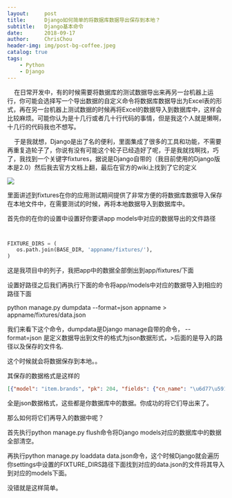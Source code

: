 ```yaml
---
layout:     post
title:      Django如何简单的将数据库数据导出保存到本地？
subtitle:   Django基本命令
date:       2018-09-17
author:     ChrisChou
header-img: img/post-bg-coffee.jpeg
catalog: true
tags:
    - Python
    - Django
---
```


    在日常开发中，有的时候需要将数据库的测试数据导出来再另一台机器上运行，你可能会选择写一个导出数据的自定义命令将数据库数据导出为Excel表的形式，再在另一台机器上测试数据的时候再将Excel的数据导入到数据库中，这样会比较麻烦。可能你认为是十几行或者几十行代码的事情，但是我这个人就是懒啊，十几行的代码我也不想写。

    于是我就想，Django是出了名的便利，里面集成了很多的工具和功能，不需要再重复造轮子了，你说有没有可能这个轮子已经造好了呢，于是我就找啊找，巧了，我找到一个关键字fixtures，据说是Django自带的（我目前使用的Django版本是2.0）然后我去官方文档上翻，最后在官方的wiki上找到了它的定义

![](https://oscimg.oschina.net/oscnet/f1bba702fa96a2bf7d747ec4c7347828e71.jpg)

里面讲述到fixtures在你的应用测试期间提供了非常方便的将数据库数据导入保存在本地文件中，在需要测试的时候，再将本地数据导入到数据库中。

首先你的在你的设置中设置好你要讲app models中对应的数据导出的文件路径

```python


FIXTURE_DIRS = (
   os.path.join(BASE_DIR, 'appname/fixtures/'),
)


```

这是我项目中的列子，我把app中的数据全部倒出到app/fixtures/下面

设置好路径之后我们再执行下面的命令将app/models中对应的数据导入到相应的路径下面

python manage.py dumpdata --format=json appname > appname/fixtures/data.json

我们来看下这个命令，dumpdata是Django manage自带的命令， --format=json 是定义数据导出到文件的格式为json数据形式，>后面的是导入的路径以及保存的文件名.

这个时候就会将数据保存到本地。。

其保存的数据格式是这样的

```json
[{"model": "item.brands", "pk": 204, "fields": {"cn_name": "\u6d77\u5916\u8d2d\u54c1\u724c", "cn_name_abridge": null, "en_name": null, "form_country": null, "key_word": null, "brand_about": null, "photo_id": null, "status": "normal"}}, {"model": "item.brands", "pk": 205, "fields": {"cn_name": "\u67cf\u7433", "cn_name_abridge": null, "en_name": null, "form_country": null, "key_word": null, "brand_about": null, "photo_id": null, "status": "normal"}}, {"model": "item.brands", "pk": 206, "fields": {"cn_name": "\u4f18\u8d1d\u65bd", "cn_name_abridge": null, "en_name": null, "form_country": null, "key_word": null, "brand_about": null, "photo_id": null, "status": "normal"}}, {"model": "item.brands", "pk": 207, "fields": {"cn_name": "\u4e1d\u5854\u8299", "cn_name_abridge": null, "en_name": null, "form_country": null, "key_word": null, "brand_about": null, "photo_id": null, "status": "normal"}}, {"model": "item.brands", "pk": 208, "fields": {"cn_name": "\u4e49\u4e4c\u91c7\u8d2d", "cn_name_abridge": null, "en_name": null, "form_country": null, "key_word": null, "brand_about": null, "photo_id": null, "status": "normal"}}, {"model": "item.brands", "pk": 209, "fields": {"cn_name": "2080", "cn_name_abridge": null, "en_name": null, "form_country": null, "key_word": null, "brand_about": null, "photo_id": null, "status": "normal"}}, {"model": "item.brands", "pk": 210, "fields": {"cn_name": "\u6fb3\u6d322N", "cn_name_abridge": null, "en_name": null, "form_country": null, "key_word": null, "brand_about": null, "photo_id": null, "status": "normal"}}]
```

全是json数据格式，这些都是你数据库中的数据。你成功的将它们导出来了。

那么如何将它们再导入的数据中呢？

首先执行python manage.py flush命令将Django models对应的数据库中的数据全部清空。

再执行python manage.py loaddata data.json命令，这个时候Django就会遍历你settings中设置的FIXTURE_DIRS路径下面找到对应的data.json的文件将其导入到对应的models下面。

没错就是这样简单。